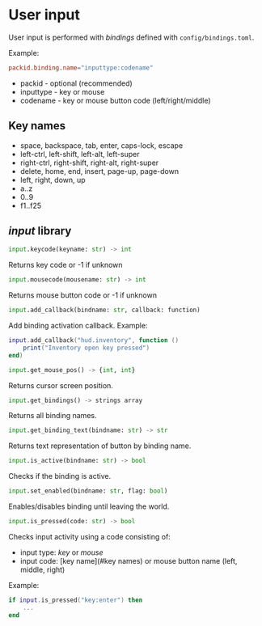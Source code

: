 # User input

User input is performed with *bindings* defined with `config/bindings.toml`.

Example:

```toml
packid.binding.name="inputtype:codename"
```

- packid - optional (recommended)
- inputtype - key or mouse
- codename - key or mouse button code (left/right/middle)

## Key names

- space, backspace, tab, enter, caps-lock, escape
- left-ctrl, left-shift, left-alt, left-super
- right-ctrl, right-shift, right-alt, right-super
- delete, home, end, insert, page-up, page-down
- left, right, down, up
- a..z
- 0..9
- f1..f25

## *input* library

```python
input.keycode(keyname: str) -> int
```

Returns key code or -1 if unknown

```python
input.mousecode(mousename: str) -> int
```

Returns mouse button code or -1 if unknown

```python
input.add_callback(bindname: str, callback: function)
```

Add binding activation callback. Example:
```lua
input.add_callback("hud.inventory", function ()
	print("Inventory open key pressed")
end)
```

```python
input.get_mouse_pos() -> {int, int}
```

Returns cursor screen position.

```python
input.get_bindings() -> strings array
```

Returns all binding names.

```python
input.get_binding_text(bindname: str) -> str
```

Returns text representation of button by binding name.

```python
input.is_active(bindname: str) -> bool
```

Checks if the binding is active.

```python
input.set_enabled(bindname: str, flag: bool)
```

Enables/disables binding until leaving the world.

```python
input.is_pressed(code: str) -> bool
```

Checks input activity using a code consisting of:
- input type: *key* or *mouse*
- input code: [key name](#key names) or mouse button name (left, middle, right)

Example:
```lua
if input.is_pressed("key:enter") then
    ...
end
```
